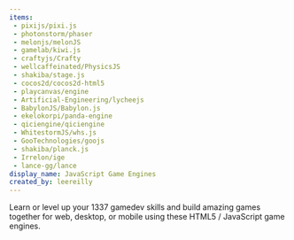 ```yaml
---
items:
 - pixijs/pixi.js
 - photonstorm/phaser
 - melonjs/melonJS
 - gamelab/kiwi.js
 - craftyjs/Crafty
 - wellcaffeinated/PhysicsJS
 - shakiba/stage.js
 - cocos2d/cocos2d-html5
 - playcanvas/engine
 - Artificial-Engineering/lycheejs
 - BabylonJS/Babylon.js
 - ekelokorpi/panda-engine
 - qiciengine/qiciengine
 - WhitestormJS/whs.js
 - GooTechnologies/goojs
 - shakiba/planck.js
 - Irrelon/ige
 - lance-gg/lance
display_name: JavaScript Game Engines
created_by: leereilly
---
```

Learn or level up your 1337 gamedev skills and build amazing games together for web, desktop, or mobile using these HTML5 / JavaScript game engines.
